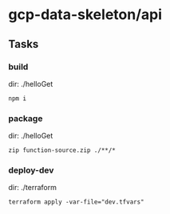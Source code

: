 # gcp-data-skeleton/api

## Tasks

### build

dir: ./helloGet

```
npm i
```

### package

dir: ./helloGet

```
zip function-source.zip ./**/*
```

### deploy-dev

dir: ./terraform

```
terraform apply -var-file="dev.tfvars"
```
